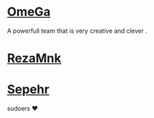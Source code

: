 # [OmeGa](https://telegram.me/OmeGaTeam)

A powerfull team that is very creative and clever .

# [RezaMnk](https://telegram.me/RezaMnk)
# [Sepehr](https://telegram.me/SepehrHn)
sudoers ❤
